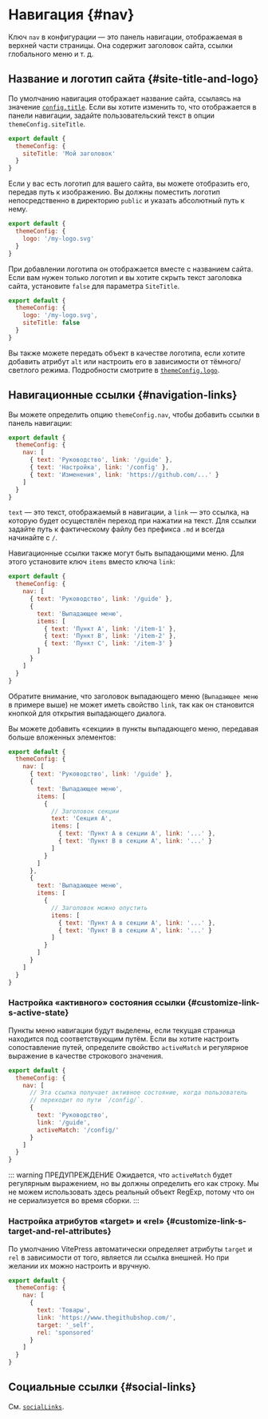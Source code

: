 # Навигация {#nav}

Ключ `nav` в конфигурации — это панель навигации, отображаемая в верхней части страницы. Она содержит заголовок сайта, ссылки глобального меню и т. д.

## Название и логотип сайта {#site-title-and-logo}

По умолчанию навигация отображает название сайта, ссылаясь на значение [`config.title`](./site-config#title). Если вы хотите изменить то, что отображается в панели навигации, задайте пользовательский текст в опции `themeConfig.siteTitle`.

```js
export default {
  themeConfig: {
    siteTitle: 'Мой заголовок'
  }
}
```

Если у вас есть логотип для вашего сайта, вы можете отобразить его, передав путь к изображению. Вы должны поместить логотип непосредственно в директорию `public` и указать абсолютный путь к нему.

```js
export default {
  themeConfig: {
    logo: '/my-logo.svg'
  }
}
```

При добавлении логотипа он отображается вместе с названием сайта. Если вам нужен только логотип и вы хотите скрыть текст заголовка сайта, установите `false` для параметра `SiteTitle`.

```js
export default {
  themeConfig: {
    logo: '/my-logo.svg',
    siteTitle: false
  }
}
```

Вы также можете передать объект в качестве логотипа, если хотите добавить атрибут `alt` или настроить его в зависимости от тёмного/светлого режима. Подробности смотрите в [`themeConfig.logo`](./default-theme-config#logo).

## Навигационные ссылки {#navigation-links}

Вы можете определить опцию `themeConfig.nav`, чтобы добавить ссылки в панель навигации:

```js
export default {
  themeConfig: {
    nav: [
      { text: 'Руководство', link: '/guide' },
      { text: 'Настройка', link: '/config' },
      { text: 'Изменения', link: 'https://github.com/...' }
    ]
  }
}
```

`text` — это текст, отображаемый в навигации, а `link` — это ссылка, на которую будет осуществлён переход при нажатии на текст. Для ссылки задайте путь к фактическому файлу без префикса `.md` и всегда начинайте с `/`.

Навигационные ссылки также могут быть выпадающими меню. Для этого установите ключ `items` вместо ключа `link`:

```js
export default {
  themeConfig: {
    nav: [
      { text: 'Руководство', link: '/guide' },
      {
        text: 'Выпадающее меню',
        items: [
          { text: 'Пункт A', link: '/item-1' },
          { text: 'Пункт B', link: '/item-2' },
          { text: 'Пункт C', link: '/item-3' }
        ]
      }
    ]
  }
}
```

Обратите внимание, что заголовок выпадающего меню (`Выпадающее меню` в примере выше) не может иметь свойство `link`, так как он становится кнопкой для открытия выпадающего диалога.

Вы можете добавить «секции» в пункты выпадающего меню, передавая больше вложенных элементов:

```js
export default {
  themeConfig: {
    nav: [
      { text: 'Руководство', link: '/guide' },
      {
        text: 'Выпадающее меню',
        items: [
          {
            // Заголовок секции
            text: 'Секция A',
            items: [
              { text: 'Пункт A в секции A', link: '...' },
              { text: 'Пункт B в секции A', link: '...' }
            ]
          }
        ]
      },
      {
        text: 'Выпадающее меню',
        items: [
          {
            // Заголовок можно опустить
            items: [
              { text: 'Пункт A в секции A', link: '...' },
              { text: 'Пункт B в секции A', link: '...' }
            ]
          }
        ]
      }
    ]
  }
}
```

### Настройка «активного» состояния ссылки {#customize-link-s-active-state}

Пункты меню навигации будут выделены, если текущая страница находится под соответствующим путём. Если вы хотите настроить сопоставление путей, определите свойство `activeMatch` и регулярное выражение в качестве строкового значения.

```js
export default {
  themeConfig: {
    nav: [
      // Эта ссылка получает активное состояние, когда пользователь
      // переходит по пути `/config/`.
      {
        text: 'Руководство',
        link: '/guide',
        activeMatch: '/config/'
      }
    ]
  }
}
```

::: warning ПРЕДУПРЕЖДЕНИЕ
Ожидается, что `activeMatch` будет регулярным выражением, но вы должны определить его как строку. Мы не можем использовать здесь реальный объект RegExp, потому что он не сериализуется во время сборки.
:::

### Настройка атрибутов «target» и «rel» {#customize-link-s-target-and-rel-attributes}

По умолчанию VitePress автоматически определяет атрибуты `target` и `rel` в зависимости от того, является ли ссылка внешней. Но при желании их можно настроить и вручную.

```js
export default {
  themeConfig: {
    nav: [
      {
        text: 'Товары',
        link: 'https://www.thegithubshop.com/',
        target: '_self',
        rel: 'sponsored'
      }
    ]
  }
}
```

## Социальные ссылки {#social-links}

См. [`socialLinks`](./default-theme-config#sociallinks).
